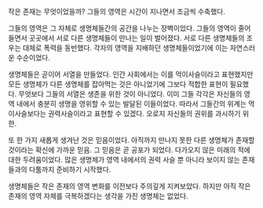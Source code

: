작은 존재는 무엇이었을까? 그들의 영역은 시간이 지나면서 조금씩 수축했다.

그들의 영역은 그 자체로 생명체들간의 공간을 나누는 장벽이었다. 그들의 영역이 줄어들면서 곳곳에서 서로 다른 생명체들이 만나는 일이 벌어졌다. 서로 다른 생명체들의 조우는 대체로 폭력을 동반했다. 각자의 영역을 지배하던 생명체들이었기에 이는 자연스러운 수순이었다.

생명체들은 곧이어 서열을 만들었다. 인간 사회에서는 이를 먹이사슬이라고 표현했지만 모든 생명체가 다른 생명체를 잡아먹는 것은 아니었기에 그보다 적합한 표현이 필요했다. 무엇보다 그들의 서열은 생존을 위한 것이 아니었다. 이미 그들 각각은 자신들의 영역 내에서 충분히 생명을 영위할 수 있는 발달된 이들이었다. 따라서 그들간의 위계는 먹이사슬보다는 권력사슬이라고 표현할 수 있겠다. 오로지 자신들의 권위를 과시하기 위한.

또 한 가지 새롭게 생겨난 것은 믿음이었다. 아직까지 만나지 못한 다른 생명체가 존재할 것이라는 확신에 가까운 믿음. 그 믿음은 곧 공포가 되었다. 다가오지 않은 미래의 적에 대한 두려움이었다. 많은 생명체가 영역 내에서의 권력 사슬 뿐 아니라 보이지 않는 존재들과의 다툼까지 준비하기 시작했다.

생명체들은 작은 존재의 영역 변화를 이전보다 주의깊게 지켜보았다. 하지만 아직 작은 존재의 영역 자체를 극복하겠다는 생각을 가진 생명체는 없었다.
